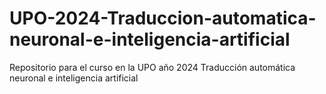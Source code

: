 # UPO-2024-Traduccion-automatica-neuronal-e-inteligencia-artificial
Repositorio para el curso en la UPO año 2024 Traducción automática neuronal e inteligencia artificial
